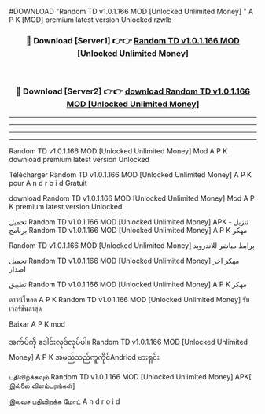 #DOWNLOAD "Random TD v1.0.1.166 MOD [Unlocked Unlimited Money] " A P K [MOD] premium latest version Unlocked rzwlb 



<div align="center">

<h3>🔴 Download [Server1] 👉👉 <a href="https://apkdownload12.web.app/?title=Random TD v1.0.1.166 MOD [Unlocked Unlimited Money] ">Random TD v1.0.1.166 MOD [Unlocked Unlimited Money]  </a></h3><br>

<h3>🔴 Download [Server2] 👉👉 <a href="https://apkdownload12.web.app/?title=Random TD v1.0.1.166 MOD [Unlocked Unlimited Money] ">download Random TD v1.0.1.166 MOD [Unlocked Unlimited Money]  </a></h3>
</div>


----------------------------------------------------------

----------------------------------------------------------

----------------------------------------------------------

----------------------------------------------------------


Random TD v1.0.1.166 MOD [Unlocked Unlimited Money]  Mod A P K download premium latest version Unlocked

Télécharger  Random TD v1.0.1.166 MOD [Unlocked Unlimited Money]  A P K pour A n d r o i d Gratuit

download Random TD v1.0.1.166 MOD [Unlocked Unlimited Money]  Mod A P K premium latest version Unlocked

تحميل Random TD v1.0.1.166 MOD [Unlocked Unlimited Money]  APK - تنزيل برنامج Random TD v1.0.1.166 MOD [Unlocked Unlimited Money]  A P K مهكر

Random TD v1.0.1.166 MOD [Unlocked Unlimited Money]  برابط مباشر للاندرويد

تحميل Random TD v1.0.1.166 MOD [Unlocked Unlimited Money]  مهكر اخر اصدار

تطبيق Random TD v1.0.1.166 MOD [Unlocked Unlimited Money]  A P K مهكر

ดาวน์โหลด A P K Random TD v1.0.1.166 MOD [Unlocked Unlimited Money]  รับเวอร์ชันล่าสุด

Baixar A P K mod

အက်ပ်ကို ဒေါင်းလုဒ်လုပ်ပါ။ Random TD v1.0.1.166 MOD [Unlocked Unlimited Money]  A P K အမည်သည်ကူကိုင်Andriod ဗားရှင်း

பதிவிறக்கவும் Random TD v1.0.1.166 MOD [Unlocked Unlimited Money]  APK[ இல்லை விளம்பரங்கள்] 
 
இலவச பதிவிறக்க மோட் A n d r o i d



